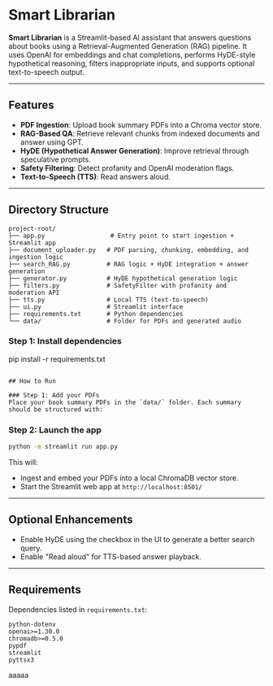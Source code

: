 # Smart Librarian

**Smart Librarian** is a Streamlit-based AI assistant that answers questions about books using a Retrieval-Augmented Generation (RAG) pipeline. It uses OpenAI for embeddings and chat completions, performs HyDE-style hypothetical reasoning, filters inappropriate inputs, and supports optional text-to-speech output.

---

## Features

- **PDF Ingestion**: Upload book summary PDFs into a Chroma vector store.
- **RAG-Based QA**: Retrieve relevant chunks from indexed documents and answer using GPT.
- **HyDE (Hypothetical Answer Generation)**: Improve retrieval through speculative prompts.
- **Safety Filtering**: Detect profanity and OpenAI moderation flags.
- **Text-to-Speech (TTS)**: Read answers aloud.

---

## Directory Structure

```
project-root/
├── app.py                  # Entry point to start ingestion + Streamlit app
├── document_uploader.py   # PDF parsing, chunking, embedding, and ingestion logic
├── search_RAG.py          # RAG logic + HyDE integration + answer generation
├── generator.py           # HyDE hypothetical generation logic
├── filters.py             # SafetyFilter with profanity and moderation API
├── tts.py                 # Local TTS (text-to-speech)
├── ui.py                  # Streamlit interface
├── requirements.txt       # Python dependencies
└── data/                  # Folder for PDFs and generated audio
```

### Step 1: Install dependencies
pip install -r requirements.txt
```

## How to Run

### Step 1: Add your PDFs
Place your book summary PDFs in the `data/` folder. Each summary should be structured with:
```

### Step 2: Launch the app
```bash
python -m streamlit run app.py
```
This will:
- Ingest and embed your PDFs into a local ChromaDB vector store.
- Start the Streamlit web app at `http://localhost:8501/`

---

## Optional Enhancements
- Enable HyDE using the checkbox in the UI to generate a better search query.
- Enable "Read aloud" for TTS-based answer playback.

---

## Requirements
Dependencies listed in `requirements.txt`:
```text
python-dotenv
openai>=1.30.0
chromadb>=0.5.0
pypdf
streamlit
pyttsx3
```


aaaaa